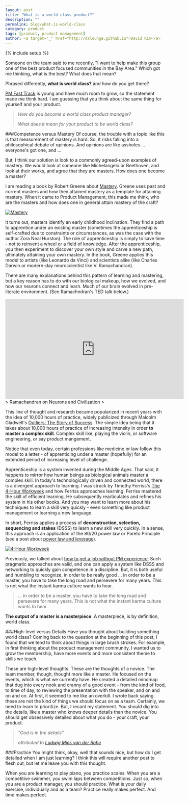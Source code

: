 ```yaml
---
layout: post
title: "What is a world class product?"
description: ""
permalink: blog/what-is-world-class
category: product
tags: [product, product management]
author: <a target="_" href="http://dklounge.github.io">David Kim</a>
---
```

{% include setup %}

Someone on the team said to me recently, "I want to help make this group one of the best product focused communities in the Bay Area." Which got me thinking, what is the best? What does that mean?

Phrased differently, __what is world class?__ and how do you get there?

[PM Fast Track](http://productmanagementfasttrack.com) is young and have much room to grow, so the statement made me think hard. I am guessing that you think about the same thing for yourself and your product.

> _How do you become a world class product manager?_
>
> _What does it mean for your product to be world class?_

###Competence versus Mastery
Of course, the trouble with a topic like this is that measurement of mastery is hard. So, it risks falling into a philosophical debate of opinions. And opinions are like assholes ... everyone\'s got one, and ...

But, I think our solution is look to a commonly agreed-upon examples of mastery. We would look at someone like Michelangelo or Beethoven, and look at their works, and agree that they are masters. How does one become a master?

I am reading a book by Robert Greene about [Mastery](http://www.amazon.com/gp/product/B007V65PBK/ref=as_li_ss_tl?ie=UTF8&camp=1789&creative=390957&creativeASIN=B007V65PBK&linkCode=as2&tag=pmfatr-20). Greene uses past and current masters and how they attained mastery as a template for attaining mastery. When it came to Product Management, this made me think, who are the masters and how does one in general attain mastery of the craft?

[![Mastery]({{site.url}}/assets/images/2014-03-28_Mastery.jpg "Mastery")](http://www.amazon.com/gp/product/B007V65PBK/ref=as_li_ss_tl?ie=UTF8&camp=1789&creative=390957&creativeASIN=B007V65PBK&linkCode=as2&tag=pmfatr-20)

It turns out, masters identify an early childhood inclination. They find a path to apprentice under an existing master (sometimes the apprenticeship is self-crafted due to constraints or circumstances, as was the case with the author Zora Neal Hurston). The role of apprenticeship is simply to save time - not to reinvent a wheel or a field of knowledge. After the apprenticeship, you then experiment to discover your own style and carve a new path, ultimately attaining your own mastery. In the book, Greene applies this model to artists (like Leonardo da Vinci) and scientists alike (like Charles Darwin or modern-day neuroscientist like V. Ramachandran).

There are many explanations behind this pattern of learning and mastering, but a key reason has to do with our biological makeup, how we evolved, and how our neurons connect and learn. Much of our brain evolved in pre-literate environment. (See Ramachndran\'s TED talk below.)

<iframe width="560" height="315" src="http://www.youtube.com/embed/t0pwKzTRG5E?rel=0" frameborder="0" allowfullscreen="allow">
</iframe>
> Ramachandran on Neurons and Civilization
>

This line of thought and research became popularized in recent years with the idea of 10,000 hours of practice, widely publicized through Malcolm Gladwell\'s [Outliers: The Story of Success](http://www.amazon.com/gp/product/B001ANYDAO/ref=as_li_ss_tl?ie=UTF8&camp=1789&creative=390957&creativeASIN=B001ANYDAO&linkCode=as2&tag=pmfatr-20). The simple idea being that it takes about 10,000 hours of practice of increasing intensity in order __to master a complex skill__. Complex skill like, playing the violin, or software engineering, or say product mangement.

Notice that even today, certain professions like medicine or law follow this model to a letter - of apprenticing under a master (hopefully) for an extended period of increasing level of challenge.

Apprenticeship is a system invented during the Middle Ages. That said, it happens to mirror how human beings as biological animals master a complex skill. In today\'s technologically driven and connected world, there is a divergent approach to learning. I was struck by Timothy Ferriss\'s [The 4-Hour Workweek](http://www.amazon.com/gp/product/B002WE46UW/ref=as_li_ss_tl?ie=UTF8&camp=1789&creative=390957&creativeASIN=B002WE46UW&linkCode=as2&tag=pmfatr-20) and how Ferriss approaches learning. Ferriss mastered the skill of efficient learning. He subsequently rearticulates and refines his system in his other books. And you may want to learn more about his techniques to learn a skill very quickly - even something like product management or learning a new language.

In short, Ferriss applies a process of __deconstruction, selection, sequencing and stakes__ (DSSS) to learn a new skill very quickly. In a sense, this approach is an application of the 80/20 power law or Pareto Principle (see a post about [power law and leverage](http://dklounge.github.io/paradox-of-leverage/)).

[![4-Hour Workweek]({{site.url}}/assets/images/2014-03-28_4Hour.jpg "4-Hour Workweek")](http://www.amazon.com/gp/product/B002WE46UW/ref=as_li_ss_tl?ie=UTF8&camp=1789&creative=390957&creativeASIN=B002WE46UW&linkCode=as2&tag=pmfatr-20)

Previously, we talked about [how to get a job without PM experience](http://productmanagementfasttrack.com/blog/overcome-experience-deficit-for-job/). Such pragmatic approaches are valid, and one can apply a system like DSSS and networking to quickly gain competence in a discipline. But, it is both useful and humbling to recognize, in order to be really good ... in order to be a master, you have to take the long road and persevere for many years. This is not what the instant karma culture wants to hear.

> ... in order to be a master, you have to take the long road and persevere for many years. This is not what the instant karma culture wants to hear.
>

__The output of a master is a masterpiece__. A masterpiece, is by definition, world class.

###High-level versus Details
Have you thought about building something world class? Coming back to the question at the beginning of this post, I found that we tend to think about things in large brush strokes. For example, in first thinking about the product management community, I wanted us to grow the membership, have more events and more consistent theme to skills we teach.

These are high-level thoughts. These are the thoughts of a novice. The team member, though, thought more like a master. He focused on the events, which is what we currently have. He created a detailed mindmap that dug into every nook and cranny of a good event - from the kind of food, to time of day, to reviewing the presentation with the speaker, and on and on and on. At first, it seemed to me like an overkill. I wrote back saying these are not the kind of things we should focus on as a team. Certainly, we need to learn to prioritize. But, I recant my statement. You should dig into the details, like a master who knows deeper details than the novice. You should get obsessively detailed about what you do - your craft, your product.

> _"God is in the details"_
>
> _attributed to [Ludwig Mies van der Rohe](http://en.wikipedia.org/wiki/Ludwig_Mies_van_der_Rohe)_

###Practice
You might think, okay, well that sounds nice, but how do I get detailed when I am just learning? I think this will require another post to flesh out, but let me leave you with this thought.

When you are learning to play piano, you practice scales. When you are a competitive swimmer, you swim laps between competitions. Just so, when you are a product manager, you should practice. What is your daily exercise, individually and as a team? Practice really makes perfect. And time makes perfect.

